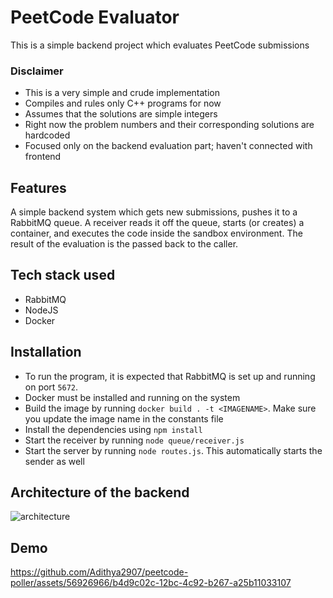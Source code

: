 # PeetCode Evaluator

This is a simple backend project which evaluates PeetCode submissions

### Disclaimer

- This is a very simple and crude implementation
- Compiles and rules only C++ programs for now
- Assumes that the solutions are simple integers
- Right now the problem numbers and their corresponding solutions are hardcoded
- Focused only on the backend evaluation part; haven't connected with frontend

## Features

A simple backend system which gets new submissions, pushes it to a RabbitMQ queue.
A receiver reads it off the queue, starts (or creates) a container, and executes the code inside the sandbox environment.
The result of the evaluation is the passed back to the caller.

## Tech stack used

- RabbitMQ
- NodeJS
- Docker

## Installation

- To run the program, it is expected that RabbitMQ is set up and running on port `5672`.
- Docker must be installed and running on the system
- Build the image by running `docker build . -t <IMAGENAME>`. Make sure you update the image name in the constants file
- Install the dependencies using `npm install`
- Start the receiver by running `node queue/receiver.js`
- Start the server by running `node routes.js`. This automatically starts the sender as well

## Architecture of the backend
![architecture](https://github.com/Adithya2907/peetcode-poller/assets/56926966/2745e437-b8e0-4e77-bf6f-be621b507840)


## Demo
https://github.com/Adithya2907/peetcode-poller/assets/56926966/b4d9c02c-12bc-4c92-b267-a25b11033107



